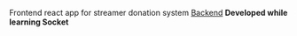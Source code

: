 Frontend react app for streamer donation system
[Backend](https://github.com/Beedhan/donationSystemServer)
**Developed while learning Socket**
